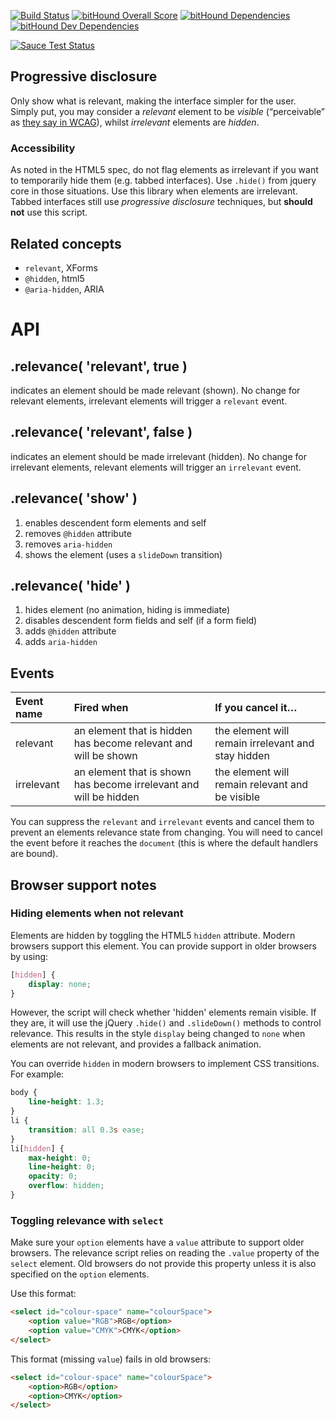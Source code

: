[![Build Status](https://travis-ci.org/bboyle/relevance.svg?branch=travis)](https://travis-ci.org/bboyle/relevance)
[![bitHound Overall Score](https://www.bithound.io/github/bboyle/relevance/badges/score.svg)](https://www.bithound.io/github/bboyle/relevance)
[![bitHound Dependencies](https://www.bithound.io/github/bboyle/relevance/badges/dependencies.svg)](https://www.bithound.io/github/bboyle/relevance/gh-pages/dependencies/npm)
[![bitHound Dev Dependencies](https://www.bithound.io/github/bboyle/relevance/badges/devDependencies.svg)](https://www.bithound.io/github/bboyle/relevance/gh-pages/dependencies/npm)

[![Sauce Test Status](https://saucelabs.com/browser-matrix/benboyle-relevance.svg)](https://saucelabs.com/u/benboyle-relevance)

## Progressive disclosure

Only show what is relevant, making the interface simpler for the user.
Simply put, you may consider a *relevant* element to be *visible* (“perceivable” as [they say in WCAG][WCAG-P1]), whilst *irrelevant* elements are *hidden*.

[WCAG-P1]: http://www.w3.org/TR/WCAG/#perceivable "Principle 1: Perceivable - Information and user interface components must be presentable to users in ways they can perceive."

### Accessibility

As noted in the HTML5 spec, do not flag elements as irrelevant if you want to temporarily hide them (e.g. tabbed interfaces).
Use `.hide()` from jquery core in those situations. Use this library when elements are irrelevant.
Tabbed interfaces still use *progressive disclosure* techniques, but **should not** use this script.

## Related concepts

* `relevant`, XForms
* `@hidden`, html5
* `@aria-hidden`, ARIA

# API

## .relevance( 'relevant', true )

indicates an element should be made relevant (shown). No change for relevant elements, irrelevant elements will trigger a `relevant` event.

## .relevance( 'relevant', false )

indicates an element should be made irrelevant (hidden). No change for irrelevant elements, relevant elements will trigger an `irrelevant` event.

## .relevance( 'show' )

1. enables descendent form elements and self
2. removes `@hidden` attribute
3. removes `aria-hidden`
4. shows the element (uses a `slideDown` transition)

## .relevance( 'hide' )

1. hides element (no animation, hiding is immediate)
2. disables descendent form fields and self (if a form field)
3. adds `@hidden` attribute
4. adds `aria-hidden`

## Events

| Event name | Fired when                                                        | If you cancel it…                                  |
|:-----------|:------------------------------------------------------------------|:---------------------------------------------------|
| relevant   | an element that is hidden has become relevant and will be shown   | the element will remain irrelevant and stay hidden |
| irrelevant | an element that is shown has become irrelevant and will be hidden | the element will remain relevant and be visible    |

You can suppress the `relevant` and `irrelevant` events and cancel them to prevent an elements relevance state from changing.
You will need to cancel the event before it reaches the `document` (this is where the default handlers are bound).

## Browser support notes

### Hiding elements when not relevant

Elements are hidden by toggling the HTML5 `hidden` attribute. Modern browsers support this element. You can provide support in older browsers by using:

```css
[hidden] {
    display: none;
}
```

However, the script will check whether 'hidden' elements remain visible. If they are, it will use the jQuery `.hide()` and `.slideDown()` methods to control relevance. This results in the style `display` being changed to `none` when elements are not relevant, and provides a fallback animation.

You can override `hidden` in modern browsers to implement CSS transitions. For example:

```css
body {
    line-height: 1.3;
}
li {
    transition: all 0.3s ease;
}
li[hidden] {
    max-height: 0;
    line-height: 0;
    opacity: 0;
    overflow: hidden;
}
```

### Toggling relevance with `select`

Make sure your `option` elements have a `value` attribute to support older browsers. The relevance script relies on reading the `.value` property of the `select` element. Old browsers do not provide this property unless it is also specified on the `option` elements.

Use this format:

```html
<select id="colour-space" name="colourSpace">
    <option value="RGB">RGB</option>
    <option value="CMYK">CMYK</option>
</select>
```

This format (missing `value`) fails in old browsers:

```html
<select id="colour-space" name="colourSpace">
    <option>RGB</option>
    <option>CMYK</option>
</select>
```
